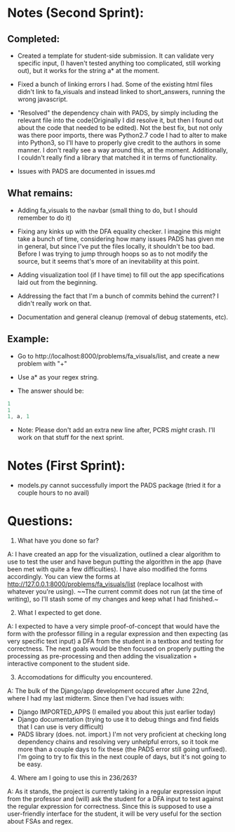 # Notes (Second Sprint):

## Completed:
* Created a template for student-side submission. It can validate very specific input, (I haven't tested anything too complicated, still working out), but it works for the string a* at the moment.

* Fixed a bunch of linking errors I had. Some of the existing html files didn't link to fa_visuals and instead linked to short_answers, running the wrong javascript.

* "Resolved" the dependency chain with PADS, by simply including the relevant file into the code(Originally I did resolve it, but then I found out about the code that needed to be edited). Not the best fix, but not only was there poor imports, there was Python2.7 code I had to alter to make into Python3, so I'll have to properly give credit to the authors in some manner. I don't really see a way around this, at the moment. Additionally, I couldn't really find a library that matched it in terms of functionality.

* Issues with PADS are documented in issues.md

## What remains:
* Adding fa_visuals to the navbar (small thing to do, but I should remember to do it)

* Fixing any kinks up with the DFA equality checker. I imagine this might take a bunch of time, considering how many issues PADS has given me in general, but since I've put the files locally, it shouldn't be too bad. Before I was trying to jump through hoops so as to not modify the source, but it seems that's more of an inevitability at this point.

* Adding visualization tool (if I have time) to fill out the app specifications laid out from the beginning.

* Addressing the fact that I'm a bunch of commits behind the current? I didn't really work on that.

* Documentation and general cleanup (removal of debug statements, etc).

## Example: 
* Go to http://localhost:8000/problems/fa_visuals/list, and create a new problem with "+"

* Use a* as your regex string.

* The answer should be: 
```a
1
1
1, a, 1
```

* Note: Please don't add an extra new line after, PCRS *might* crash. I'll work on that stuff for the next sprint.

# Notes (First Sprint):

* models.py cannot successfully import the PADS package (tried it for a couple hours to no avail)

# Questions:

1. What have you done so far?

A: I have created an app for the visualization, outlined a clear algorithm to use to test the user and have begun putting the algorithm in the app (have been met with quite a few difficulties). I have also modified the forms accordingly. You can view the forms at http://127.0.0.1:8000/problems/fa_visuals/list (replace localhost with whatever you're using).
~~The current commit does not run (at the time of writing), so I'll stash some of my changes and keep what I had finished.~

2. What I expected to get done.

A: I expected to have a very simple proof-of-concept that would have the form with the professor filling in a regular expression and then expecting (as very specific text input) a DFA from the student in a textbox and testing for correctness. The next goals would be then focused on properly putting the processing as pre-processing and then adding the visualization + interactive component to the student side.

3. Accomodations for difficulty you encountered.

A: The bulk of the Django/app development occured after June 22nd, where I had my last midterm. Since then I've had issues with:
- Django IMPORTED_APPS (I emailed you about this just earlier today)
- Django documentation (trying to use it to debug things and find fields that I can use is very difficult)
- PADS library (does. not. import.)
I'm not very proficient at checking long dependency chains and resolving very unhelpful errors, so it took me more than a couple days to fix these (the PADS error still going unfixed). I'm going to try to fix this in the next couple of days, but it's not going to be easy.

4. Where am I going to use this in 236/263?

A: As it stands, the project is currently taking in a regular expression input from the professor and (will) ask the student for a DFA input to test against the regular expression for correctness. Since this is supposed to use a user-friendly interface for the student, it will be very useful for the section about FSAs and regex.


